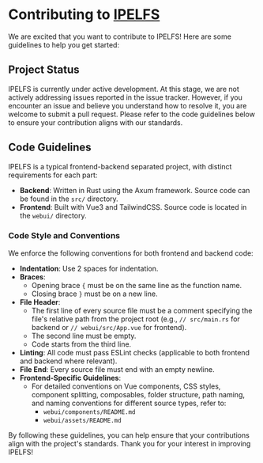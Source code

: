 # Contributing to [IPELFS](https://github.com/canmi21/ipelfs)

We are excited that you want to contribute to IPELFS! Here are some guidelines to help you get started:

## Project Status

IPELFS is currently under active development. At this stage, we are not actively addressing issues reported in the issue tracker. However, if you encounter an issue and believe you understand how to resolve it, you are welcome to submit a pull request. Please refer to the code guidelines below to ensure your contribution aligns with our standards.

## Code Guidelines

IPELFS is a typical frontend-backend separated project, with distinct requirements for each part:

- **Backend**: Written in Rust using the Axum framework. Source code can be found in the `src/` directory.
- **Frontend**: Built with Vue3 and TailwindCSS. Source code is located in the `webui/` directory.

### Code Style and Conventions

We enforce the following conventions for both frontend and backend code:

- **Indentation**: Use 2 spaces for indentation.
- **Braces**:
  - Opening brace `{` must be on the same line as the function name.
  - Closing brace `}` must be on a new line.
- **File Header**:
  - The first line of every source file must be a comment specifying the file's relative path from the project root (e.g., `// src/main.rs` for backend or `// webui/src/App.vue` for frontend).
  - The second line must be empty.
  - Code starts from the third line.
- **Linting**: All code must pass ESLint checks (applicable to both frontend and backend where relevant).
- **File End**: Every source file must end with an empty newline.
- **Frontend-Specific Guidelines**:
  - For detailed conventions on Vue components, CSS styles, component splitting, composables, folder structure, path naming, and naming conventions for different source types, refer to:
    - `webui/components/README.md`
    - `webui/assets/README.md`

By following these guidelines, you can help ensure that your contributions align with the project's standards. Thank you for your interest in improving IPELFS!

